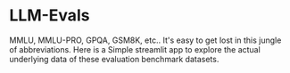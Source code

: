 # LLM-Evals
MMLU, MMLU-PRO, GPQA, GSM8K, etc.. It's easy to get lost in this jungle of abbreviations. 
Here is a Simple streamlit app to explore the actual underlying data of these evaluation benchmark datasets.
